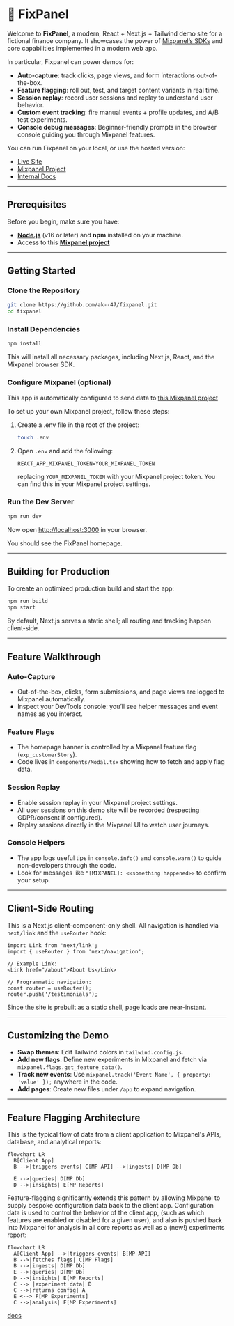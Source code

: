 # 🔧 FixPanel 

Welcome to **FixPanel**, a modern, React + Next.js + Tailwind demo site for a fictional finance company. It showcases the power of [Mixpanel’s SDKs](https://docs.mixpanel.com/docs/tracking-methods/sdks/javascript) and core capabilities implemented in a modern web app. 

In particular, Fixpanel can power demos for:

- **Auto-capture**: track clicks, page views, and form interactions out-of-the-box.
- **Feature flagging**: roll out, test, and target content variants in real time.
- **Session replay**: record user sessions and replay to understand user behavior.
- **Custom event tracking**: fire manual events + profile updates, and A/B test experiments.
- **Console debug messages**: Beginner-friendly prompts in the browser console guiding you through Mixpanel features.

You can run Fixpanel on your local, or use the hosted version:

- [Live Site](https://ak--47.github.io/fixpanel/)
- [Mixpanel Project](https://mixpanel.com/project/3276012/view/3782804/app/events)
- [Internal Docs](https://www.notion.so/mxpnl/Fixpanel-1ece0ba9256280b9b10ad1ad09b80bca)

---

## Prerequisites

Before you begin, make sure you have:

- [**Node.js**](https://nodejs.org/en/download) (v16 or later) and **npm** installed on your machine.
- Access to this [**Mixpanel project**](https://mixpanel.com/project/3276012/view/3782804/app/home)

---

## Getting Started

### Clone the Repository

```bash
git clone https://github.com/ak--47/fixpanel.git
cd fixpanel
```

### Install Dependencies

```bash
npm install
```

This will install all necessary packages, including Next.js, React, and the Mixpanel browser SDK.

### Configure Mixpanel (optional)

This app is automatically configured to send data to [this Mixpanel project](https://mixpanel.com/project/3276012/view/3782804/app/home)

To set up your own Mixpanel project, follow these steps:

1. Create a .env file in the root of the project:

   ```bash
   touch .env
   ```

2. Open `.env` and add the following: 

   ```dotenv
   REACT_APP_MIXPANEL_TOKEN=YOUR_MIXPANEL_TOKEN
   ```
   replacing `YOUR_MIXPANEL_TOKEN` with your Mixpanel project token. You can find this in your Mixpanel project settings.


### Run the Dev Server

```bash
npm run dev
```

Now open [http://localhost:3000](http://localhost:3000) in your browser. 

You should see the FixPanel homepage.

---

## Building for Production

To create an optimized production build and start the app:

```bash
npm run build
npm start
```

By default, Next.js serves a static shell; all routing and tracking happen client-side.

---

## Feature Walkthrough

### Auto-Capture

- Out-of-the-box, clicks, form submissions, and page views are logged to Mixpanel automatically.
- Inspect your DevTools console: you’ll see helper messages and event names as you interact.

### Feature Flags

- The homepage banner is controlled by a Mixpanel feature flag (`exp_customerStory`).
- Code lives in `components/Modal.tsx` showing how to fetch and apply flag data.

### Session Replay

- Enable session replay in your Mixpanel project settings.
- All user sessions on this demo site will be recorded (respecting GDPR/consent if configured).
- Replay sessions directly in the Mixpanel UI to watch user journeys.


### Console Helpers

- The app logs useful tips in `console.info()` and `console.warn()` to guide non-developers through the code.
- Look for messages like `"[MIXPANEL]: <<something happened>>` to confirm your setup.

---

## Client-Side Routing

This is a Next.js client-component-only shell. All navigation is handled via `next/link` and the `useRouter` hook:

```tsx
import Link from 'next/link';
import { useRouter } from 'next/navigation';

// Example Link:
<Link href="/about">About Us</Link>

// Programmatic navigation:
const router = useRouter();
router.push('/testimonials');
```

Since the site is prebuilt as a static shell, page loads are near-instant.

---

## Customizing the Demo

- **Swap themes**: Edit Tailwind colors in `tailwind.config.js`.
- **Add new flags**: Define new experiments in Mixpanel and fetch via `mixpanel.flags.get_feature_data()`.
- **Track new events**: Use `mixpanel.track('Event Name', { property: 'value' });` anywhere in the code.
- **Add pages**: Create new files under `/app` to expand navigation.


---


## Feature Flagging Architecture



This is the typical flow of data from a client application to Mixpanel's APIs, database, and analytical reports:

```mermaid
flowchart LR
  B[Client App]
  B -->|triggers events| C[MP API] -->|ingests| D[MP Db]
  
  E -->|queries| D[MP Db]
  D -->|insights| E[MP Reports]
```

Feature-flagging significantly extends this pattern by allowing Mixpanel to supply bespoke configuration data back to the client app. Configuration data is used to control the behavior of the client app, (such as which features are enabled or disabled for a given user), and also is pushed back into Mixpanel for analysis in all core reports as well as a (new!) experiments report:

```mermaid
flowchart LR
  A[Client App] -->|triggers events| B[MP API]
  B -->|fetches flags| C[MP Flags]
  B -->|ingests| D[MP Db]
  E -->|queries| D[MP Db]
  D -->|insights| E[MP Reports]
  C --> |experiment data| D
  C -->|returns config| A
  E <--> F[MP Experiments]
  C -->|analysis| F[MP Experiments] 
```
[docs](https://www.notion.so/mxpnl/Feature-Flagging-Beta-Documentation-1e0e0ba925628046a590ff15a351e74b?pvs=26&qid=)